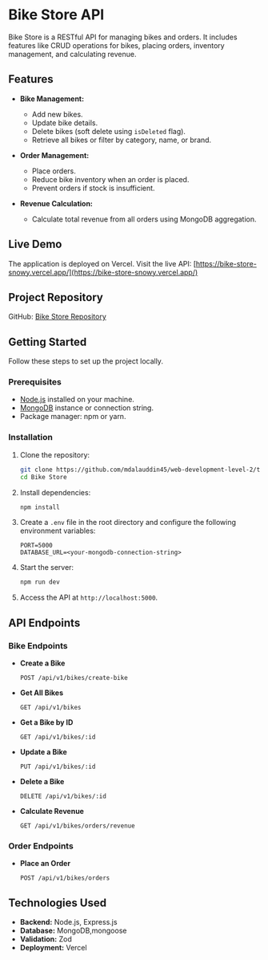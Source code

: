 # Bike Store API

Bike Store is a RESTful API for managing bikes and orders. It includes features like CRUD operations for bikes, placing orders, inventory management, and calculating revenue.

## Features

- **Bike Management:**
  - Add new bikes.
  - Update bike details.
  - Delete bikes (soft delete using `isDeleted` flag).
  - Retrieve all bikes or filter by category, name, or brand.

- **Order Management:**
  - Place orders.
  - Reduce bike inventory when an order is placed.
  - Prevent orders if stock is insufficient.

- **Revenue Calculation:**
  - Calculate total revenue from all orders using MongoDB aggregation.

## Live Demo

The application is deployed on Vercel. Visit the live API:
[https://bike-store-snowy.vercel.app/](https://bike-store-snowy.vercel.app/)

## Project Repository

GitHub: [Bike Store Repository](https://github.com/mdalauddin45/web-development-level-2/tree/main/Module%2010/Bike%20Store)

## Getting Started

Follow these steps to set up the project locally.

### Prerequisites

- [Node.js](https://nodejs.org/) installed on your machine.
- [MongoDB](https://www.mongodb.com/) instance or connection string.
- Package manager: npm or yarn.

### Installation

1. Clone the repository:
   ```bash
   git clone https://github.com/mdalauddin45/web-development-level-2/tree/main/Module%2010/Bike%20Store
   cd Bike Store
   ```

2. Install dependencies:
   ```bash
   npm install
   ```

3. Create a `.env` file in the root directory and configure the following environment variables:
   ```env
   PORT=5000
   DATABASE_URL=<your-mongodb-connection-string>
   ```

4. Start the server:
   ```bash
   npm run dev
   ```

5. Access the API at `http://localhost:5000`.

## API Endpoints

### Bike Endpoints

- **Create a Bike**
  ```http
  POST /api/v1/bikes/create-bike
  ```

- **Get All Bikes**
  ```http
  GET /api/v1/bikes
  ```

- **Get a Bike by ID**
  ```http
  GET /api/v1/bikes/:id
  ```

- **Update a Bike**
  ```http
  PUT /api/v1/bikes/:id
  ```

- **Delete a Bike**
  ```http
  DELETE /api/v1/bikes/:id
  ```

- **Calculate Revenue**
  ```http
  GET /api/v1/bikes/orders/revenue
  ```

### Order Endpoints

- **Place an Order**
  ```http
  POST /api/v1/bikes/orders
  ```

## Technologies Used

- **Backend:** Node.js, Express.js
- **Database:** MongoDB,mongoose
- **Validation:** Zod
- **Deployment:** Vercel


